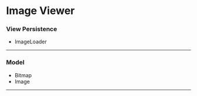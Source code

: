 Image Viewer
===========
<h3>View Persistence</h3>
<ul>
  <li>ImageLoader</li>
</ul>
<hr/>

<h3>Model</h3>
<ul>
  <li>Bitmap</li>
  <li>Image</li>
</ul>
<hr/>
